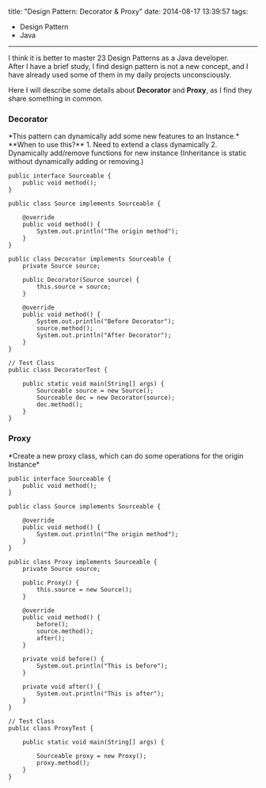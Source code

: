 title: "Design Pattern: Decorator & Proxy"
date: 2014-08-17 13:39:57
tags:
 - Design Pattern
 - Java
---
I think it is better to master 23 Design Patterns as a Java developer.    
After I have a brief study, I find design pattern is not a new concept, and I have already used some of them in my daily projects unconsciously.    

Here I will describe some details about **Decorator** and **Proxy**, as I find they share something in common.
<!-- more -->

<h3>Decorator</h3>
*This pattern can dynamically add some new features to an Instance.*    
**When to use this?**
1. Need to extend a class dynamically    
2. Dynamically add/remove functions for new instance (Inheritance is static without dynamically adding or removing.)     


```
public interface Sourceable {
	public void method();
}

public class Source implements Sourceable {
	
	@override
	public void method() {
		System.out.println("The origin method");
	}
}

public class Decorator implements Sourceable {
	private Source source;

	public Decorator(Source source) {
		this.source = source;
	}

	@override
	public void method() {
		System.out.println("Before Decorator");
		source.method();
		System.out.println("After Decorator");
	}
}

// Test Class
public class DecoratorTest {

	public static void main(String[] args) {
		Sourceable source = new Source();
		Sourceable dec = new Decorator(source);
		dec.method();
	}
}
```

<h3>Proxy</h3>
*Create a new proxy class, which can do some operations for the origin Instance*


```
public interface Sourceable {
	public void method();
}

public class Source implements Sourceable {
	
	@override
	public void method() {
		System.out.println("The origin method");
	}
}

public class Proxy implements Sourceable {
	private Source source;

	public Proxy() {
		this.source = new Source();
	}

	@override
	public void method() {
		before();
		source.method();
		after();
	}

	private void before() {
		System.out.println("This is before");
	}

	private void after() {
		System.out.println("This is after");
	}
}

// Test Class
public class ProxyTest {

	public static void main(String[] args) {

		Sourceable proxy = new Proxy();
		proxy.method();
	}
}
```



